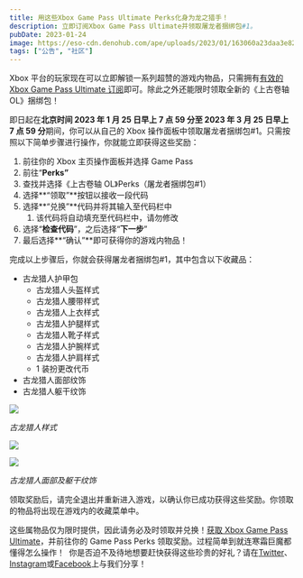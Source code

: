 ```yaml
---
title: 用这些Xbox Game Pass Ultimate Perks化身为龙之猎手！
description: 立即订阅Xbox Game Pass Ultimate并领取屠龙者捆绑包#1。
pubDate: 2023-01-24
image: https://eso-cdn.denohub.com/ape/uploads/2023/01/163060a23daa3e821053868028b6964e.jpg
tags: ["公告", "社区"]
---
```


Xbox
平台的玩家现在可以立即解锁一系列超赞的游戏内物品，只需拥有[有效的 Xbox Game Pass Ultimate 订阅](https://www.xbox.com/en-US/xbox-game-pass)即可。除此之外还能限时领取全新的《上古卷轴
OL》捆绑包！

即日起在**北京时间 2023 年 1 月 25 日早上 7 点 59 分至 2023 年 3 月 25 日早上 7 点 59 分**期间，你可以从自己的 Xbox
操作面板中领取屠龙者捆绑包#1。只需按照以下简单步骤进行操作，你就能立即获得这些奖励：

1. 前往你的 Xbox 主页操作面板并选择 Game Pass
2. 前往“**Perks”**
3. 查找并选择《上古卷轴 OL》Perks（屠龙者捆绑包#1）
4. 选择**“领取”**按钮以接收一段代码
5. 选择**“兑换”**代码并将其输入至代码栏中
   1. 该代码将自动填充至代码栏中，请勿修改
6. 选择“**检查代码**”，之后选择“**下一步**”
7. 最后选择**“确认”**即可获得你的游戏内物品！

完成以上步骤后，你就会获得屠龙者捆绑包#1，其中包含以下收藏品：

- 古龙猎人护甲包
  - 古龙猎人头盔样式
  - 古龙猎人腰带样式
  - 古龙猎人上衣样式
  - 古龙猎人护腿样式
  - 古龙猎人靴子样式
  - 古龙猎人护腕样式
  - 古龙猎人护肩样式
  - 1 装扮更改代币
- 古龙猎人面部纹饰
- 古龙猎人躯干纹饰

![](https://eso-cdn.denohub.com/ape/uploads/2023/01/f3f7b84a00308f81046c9c6e04fa7fcf.png)

<p class="text-gray-500 text-sm text-center"><i>古龙猎人样式</i></p>

![](https://eso-cdn.denohub.com/ape/uploads/2023/01/9955d99811700b9e4fdc64855682bb50.png)

![](https://eso-cdn.denohub.com/ape/uploads/2023/01/73537b7106994332a97a691855699ed0.png)

<p class="text-gray-500 text-sm text-center"><i>古龙猎人面部及躯干纹饰</i></p>

领取奖励后，请完全退出并重新进入游戏，以确认你已成功获得这些奖励。你领取的物品将出现在游戏内的收藏菜单中。

这些属物品仅为限时提供，因此请务必及时领取并兑换！[获取 Xbox Game Pass Ultimate](https://www.xbox.com/en-US/xbox-game-pass)，并前往你的
Game Pass Perks 领取奖励。过程简单到就连寒霜巨魔都懂得怎么操作！ 
你是否迫不及待地想要赶快获得这些珍贵的好礼？请在[Twitter](https://twitter.com/TESOnline)、[Instagram](https://www.instagram.com/elderscrollsonline/)或[Facebook](https://www.facebook.com/ElderScrollsOnline)上与我们分享！
